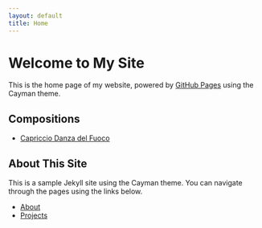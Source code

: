 ```yaml
---
layout: default
title: Home
---
```


# Welcome to My Site

This is the home page of my website, powered by [GitHub Pages](https://pages.github.com) using the Cayman theme.

## Compositions
- [Capriccio Danza del Fuoco](/Compositions/Cappricio.md)

## About This Site



This is a sample Jekyll site using the Cayman theme. You can navigate through the pages using the links below.

- [About](/Compositions/about/)
- [Projects](/projects/)
